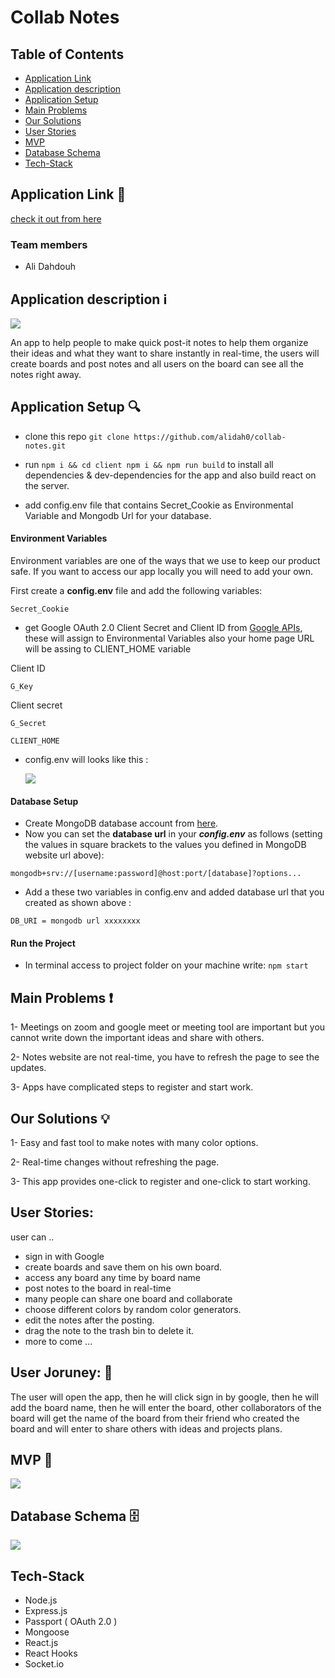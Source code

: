 # Collab Notes

## Table of Contents

- [Application Link](#Application-Link-)
- [Application description](#Application-description-)
- [Application Setup](#Application-Setup-)
- [Main Problems](#Main-Problems-)
- [Our Solutions](#Our-Solutions-)
- [User Stories](#User-Stories-)
- [MVP](#MVP-)
- [Database Schema](#Database-Schema-)
- [Tech-Stack](#Tech-Stack)

## Application Link :link:

[check it out from here](#)

### Team members

- Ali Dahdouh

## Application description :information_source:

![](https://i.imgur.com/1d5aAQS.png)

An app to help people to make quick post-it notes to help them organize their ideas and what they want to share instantly in real-time, the users will create boards and post notes and all users on the board can see all the notes right away.

## Application Setup :mag:

- clone this repo
  `git clone https://github.com/alidah0/collab-notes.git`

- run `npm i && cd client npm i && npm run build` to install all dependencies & dev-dependencies for the app and also build react on the server.

* add config.env file that contains Secret_Cookie as Environmental Variable and Mongodb Url for your database.

#### Environment Variables

Environment variables are one of the ways that we use to keep our product safe. If you want to access our app locally you will need to add your own.

First create a **config.env** file and add the following variables:

```
Secret_Cookie
```

- get Google OAuth 2.0 Client Secret and Client ID from [Google APIs](https://console.developers.google.com/apis/credentials), these will assign to Environmental Variables also your home page URL will be assing to CLIENT_HOME variable

Client ID

```
G_Key
```

Client secret

```
G_Secret
```

```
CLIENT_HOME
```

- config.env will looks like this :

  ![](https://i.imgur.com/Q2afApQ.png)

#### Database Setup

- Create MongoDB database account from [here](https://account.mongodb.com/account/register).
- Now you can set the **database url** in your **_config.env_** as follows (setting the values in square brackets to the values you defined in MongoDB website url above):

`mongodb+srv://[username:password]@host:port/[database]?options...`

- Add a these two variables in config.env and added database url that you created as shown above :

```
DB_URI = mongodb url xxxxxxxx

```

#### Run the Project

- In terminal access to project folder on your machine write: `npm start`

## Main Problems :heavy_exclamation_mark:

1- Meetings on zoom and google meet or meeting tool are important but you cannot write down the important ideas and share with others.

2- Notes website are not real-time, you have to refresh the page to see the updates.

3- Apps have complicated steps to register and start work.

## Our Solutions :bulb:

1- Easy and fast tool to make notes with many color options.

2- Real-time changes without refreshing the page.

3- This app provides one-click to register and one-click to start working.

## User Stories:

user can ..

- sign in with Google
- create boards and save them on his own board.
- access any board any time by board name
- post notes to the board in real-time
- many people can share one board and collaborate
- choose different colors by random color generators.
- edit the notes after the posting.
- drag the note to the trash bin to delete it.
- more to come ...

## User Joruney: :train2:

The user will open the app, then he will click sign in by google, then he will add the board name, then he will enter the board, other collaborators of the board will get the name of the board from their friend who created the board and will enter to share others with ideas and projects plans.

## MVP :rainbow:

![](https://i.imgur.com/BwNyymf.gif)

## Database Schema :file_cabinet:

![](https://i.imgur.com/gMMoIxp.png)

## Tech-Stack

- Node.js
- Express.js
- Passport ( OAuth 2.0 )
- Mongoose
- React.js
- React Hooks
- Socket.io
